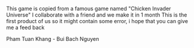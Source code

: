 This game is copied from a famous game named "Chicken Invader Universe"
I collaborate with a friend and we make it in 1 month
This is the first product of us so it might contain some error, i hope that you can give me a feed back

Pham Tuan Khang - Bui Bach Nguyen
